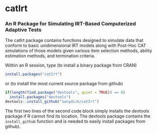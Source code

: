 # catIrt
### An R Package for Simulating IRT-Based Computerized Adaptive Tests

The catIrt package contains functions designed to simulate data that conform to basic unidimensional IRT models along with Post-Hoc CAT simulations of those models given various item selection methods, ability estimation methods, and termination criteria.

Within an R session, type (to install a binary package from CRAN)

```R
install.packages("catIrt")
```

or (to install the most current source package from github)

```R
if(length(find.package("devtools", quiet = TRUE)) == 0)
  install.packages("devtools")
devtools::install_github("swnydick/catIrt")
```

The first two lines of the second code block simply installs the devtools package if R cannot find its location. The devtools package contains the `install_github` function and is needed to easily install packages from github).

